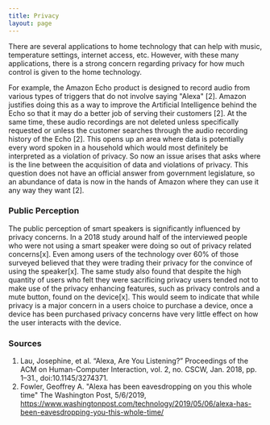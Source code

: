 ```yaml
---
title: Privacy
layout: page
---
```

There are several applications to home technology that can help with music, temperature settings, internet access, etc. However, with these many applications, there is a strong concern regarding privacy for how much control is given to the home technology.


For example, the Amazon Echo product is designed to record audio from various types of triggers that do not involve saying "Alexa" [2]. Amazon justifies doing this as a way to improve the Artificial Intelligence behind the Echo so that it may do a better job of serving their customers [2]. At the same time, these audio recordings are not deleted unless specifically requested or unless the customer searches through the audio recording history of the Echo [2]. This opens up an area where data is potentially every word spoken in a household which would most definitely be interpreted as a violation of privacy. So now an issue arises that asks where is the line between the acquisition of data and violations of privacy. This question does not have an official answer from government legislature, so an abundance of data is now in the hands of Amazon where they can use it any way they want [2].


### Public Perception
The public perception of smart speakers is significantly influenced by privacy concerns.  In a 2018 study around half of the interviewed people who were not using a smart speaker were doing so out of privacy related concerns[x].  Even among users of the technology over 60% of those surveyed believed that they were trading their privacy for the convince of using the speaker[x].  The same study also found that despite the high quantity of users who felt they were sacrificing privacy users tended not to make use of the privacy enhancing features, such as privacy controls and a mute button, found on the device[x].  This would seem to indicate that while privacy is a major concern in a users choice to purchase a device, once a device has been purchased privacy concerns have very little effect on how the user interacts with the device.


### Sources
1. Lau, Josephine, et al. “Alexa, Are You Listening?” Proceedings of the ACM on Human-Computer Interaction, vol. 2, no. CSCW, Jan. 2018, pp. 1–31., doi:10.1145/3274371.
2. Fowler, Geoffrey A. "Alexa has been eavesdropping on you this whole time" The Washington Post, 5/6/2019, https://www.washingtonpost.com/technology/2019/05/06/alexa-has-been-eavesdropping-you-this-whole-time/
